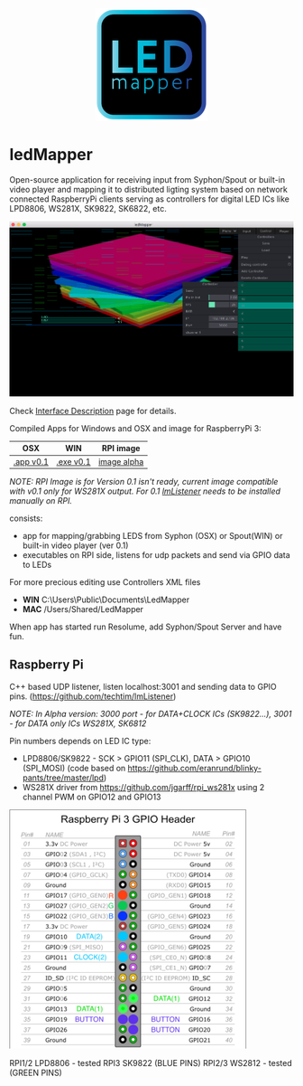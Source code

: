 <p align="center">
<img alt="ledMapper icon" src="https://github.com/techtim/ledMapper/blob/master/images/ledMapper_icon_200.png" width="200"></p>

ledMapper
===

Open-source application for receiving input from Syphon/Spout or built-in video player and mapping it to distributed ligting system based on network connected RaspberryPi clients serving as controllers for digital LED ICs like LPD8806, WS281X, SK9822, SK6822, etc.

<p align="center">
<img alt="ledMapper screenshot" src="https://github.com/techtim/ledMapper/blob/master/images/ledMapper_screenshot.png" width="800"></p>

Check [Interface Description](https://github.com/techtim/ledMapper/wiki/ledMapper-Interface) page for details.

Compiled Apps for Windows and OSX and image for RaspberryPi 3:

OSX  |   WIN    |  RPI image
:---: | :---: | :---:
[.app v0.1](http://tvl.io/download/ledMapperOSX_0.1.zip) | [.exe v0.1](http://tvl.io/download/ledMapperWIN_0.1.zip) | [image alpha](http://tvl.io/download/ledMapperTvl_Alpha_image.7z)

*NOTE: RPI Image is for Version 0.1 isn't ready, current image compatible with v0.1 only for WS281X output. For 0.1 [lmListener](https://github.com/techtim/lmListener) needs to be installed manually on RPI.*

consists:

- app for mapping/grabbing LEDS from Syphon (OSX) or Spout(WIN) or built-in video player (ver 0.1)
- executables on RPI side, listens for udp packets and send via GPIO data to LEDs

For more precious editing use Controllers XML files
- __WIN__ C:\Users\Public\Documents\LedMapper
- __MAC__ /Users/Shared/LedMapper

When app has started run Resolume, add Syphon/Spout Server and have fun.


Raspberry Pi 
---
C++ based UDP listener, listen localhost:3001 and sending data to GPIO pins. (https://github.com/techtim/lmListener)

*NOTE: In Alpha version: 3000 port - for DATA+CLOCK ICs (SK9822...), 3001 - for DATA only ICs WS281X, SK6812*

Pin numbers depends on LED IC type:
- LPD8806/SK9822 - SCK > GPIO11 (SPI_CLK), DATA > GPIO10 (SPI_MOSI) (code based on https://github.com/eranrund/blinky-pants/tree/master/lpd)
- WS281X driver from https://github.com/jgarff/rpi_ws281x using 2 channel PWM on GPIO12 and GPIO13

<img alt="RPI LED connection scheme" src="https://github.com/techtim/ledMapper/blob/master/images/RPI_3_ledMapper_pinout.png" width="420">

RPI1/2 LPD8806 - tested
RPI3 SK9822 (BLUE PINS)
RPI2/3 WS2812 - tested (GREEN PINS)
